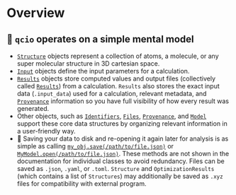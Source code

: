 # Overview

## 🧠 `qcio` operates on a simple mental model

- [`Structure`](./structure.md) objects represent a collection of atoms, a molecule, or any super molecular structure in 3D cartesian space.
- [`Input`](./inputs.md) objects define the input parameters for a calculation.
- [`Results`](./results.md) objects store computed values and output files (collectively called [`Results`](./results.md#qcio.Results)) from a calculation. `Results` also stores the exact input data (`.input_data`) used for a calculation, relevant metadata, and [`Provenance`](./provenance.md) information so you have full visibility of how every result was generated.
- Other objects, such as [`Identifiers`](./structure.md), [`Files`](./files.md), [`Provenance`](./provenance.md), and [`Model`](./model.md) support these core data structures by organizing relevant information in a user-friendly way.
- 💾 Saving your data to disk and re-opening it again later for analysis is as simple as calling [`my_obj.save(/path/to/file.json)`](./QCIOBaseModel.md#qcio.models.base_models.QCIOBaseModel.save) or [`MyModel.open(/path/to/file.json)`](./QCIOBaseModel.md#qcio.models.base_models.QCIOBaseModel.open). These methods are not shown in the documentation for individual classes to avoid redundancy. Files can be saved as `.json`, `.yaml`, or `.toml`. `Structure` and `OptimizationResults` (which contains a list of `Structures`) may additionally be saved as `.xyz` files for compatibility with external program.
